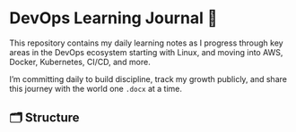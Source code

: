 # DevOps Learning Journal 📘

This repository contains my daily learning notes as I progress through key areas in the DevOps ecosystem starting with Linux, and moving into AWS, Docker, Kubernetes, CI/CD, and more.

I’m committing daily to build discipline, track my growth publicly, and share this journey with the world one `.docx` at a time.

## 🗂 Structure
